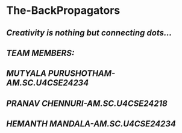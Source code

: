 # The-BackPropagators
*Creativity is nothing but connecting dots...*
-------------------------------------------------------------
*TEAM MEMBERS:*
--------------
*MUTYALA PURUSHOTHAM-AM.SC.U4CSE24234*
---------------
*PRANAV CHENNURI-AM.SC.U4CSE24218*
-------------------------------------------------------------
*HEMANTH MANDALA-AM.SC.U4CSE24234*
-------------------------------------------------------
